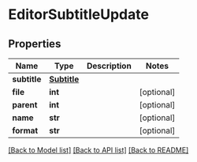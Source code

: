 # EditorSubtitleUpdate


## Properties

Name | Type | Description | Notes
------------ | ------------- | ------------- | -------------
**subtitle** | [**Subtitle**](Subtitle.md) |  | 
**file** | **int** |  | [optional] 
**parent** | **int** |  | [optional] 
**name** | **str** |  | [optional] 
**format** | **str** |  | [optional] 

[[Back to Model list]](../#documentation-for-models) [[Back to API list]](../#documentation-for-api-endpoints) [[Back to README]](../)



